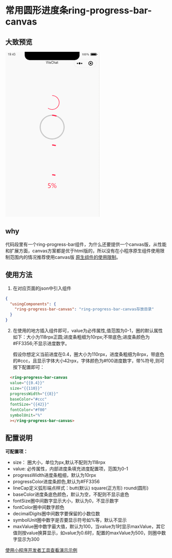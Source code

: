 # 常用圆形进度条ring-progress-bar-canvas
## 大致预览
![ring-progress-bar-canvas动图](/assets/ring_progress_bar_canvas.gif)

## why
代码段里有一个ring-progress-bar组件，为什么还要提供一个canvas版，从性能和扩展方面，canvas方案都是优于html版的，所以没有在小程序原生组件使用限制范围内的情况推荐使用canvas版 [原生组件的使用限制](https://developers.weixin.qq.com/miniprogram/dev/component/native-component.html#%E5%8E%9F%E7%94%9F%E7%BB%84%E4%BB%B6%E7%9A%84%E4%BD%BF%E7%94%A8%E9%99%90%E5%88%B6)。

## 使用方法

1. 在对应页面的json中引入组件
``` json
{
  "usingComponents": {
    "ring-progress-bar-canvas": "ring-progress-bar-canvas存放目录"
  }
}
```
2. 在使用的地方插入组件即可，value为必传属性,值范围为0-1，圈的默认属性如下：大小为118rpx正圆;进度条粗细为10rpx;不带底色;进度条颜色为#FF3356;不显示进度数字。   

    假设你想定义当前进度在0.4，圈大小为110rpx，进度条粗细为8rpx，带底色的#ccc，且显示字体大小42rpx，字体颜色为#f00进度数字，带%符号,则可按下配置即可：
``` html
  <ring-progress-bar-canvas
  value="{{0.4}}"
  size="{{110}}"
  progressWidth="{{8}}"
  baseColor="#ccc"
  fontSize="{{42}}"
  fontColor="#f00"
  symbolUnit="%"
  ></ring-progress-bar-canvas>
```
## 配置说明

**可配置项：**

* size： 圈大小，单位为px,默认不配则为118rpx
* value: 必传属性，内部进度条填充进度配置项，范围为0-1
* progressWidth进度条粗细，默认为10rpx
* progressColor进度条颜色,默认为#FF3356
* lineCap定义弧形端点样式：butt(默认) square(正方形) round(圆形)
* baseColor进度条底色颜色，默认为空，不配则不显示底色
* fontSize圈中间数字显示大小，默认为0，不显示数字
* fontColor圈中间数字颜色
* decimalDigits圈中间数字要保留的小数位数
* symbolUnit圈中数字是否要显示符号如%等，默认不显示
* maxValue圈中数字最大值，默认为100，当value为1时显示maxValue，其它值则按value换算显示，如value为0.6时，配置的maxValue为500，则圈中数字显示为300


[使用小程序开发者工具查看演示示例](https://developers.weixin.qq.com/s/BXjZSZmc7raQ)